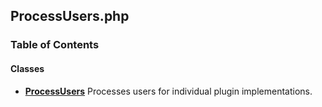 


## ProcessUsers.php











### Table of Contents




#### Classes
- **[ProcessUsers](../classes/Drupal-ct-manager-Plugin-QueueWorker-ProcessUsers.md)**
  Processes users for individual plugin implementations.














